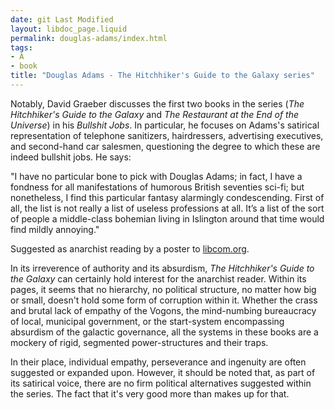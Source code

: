 ```yaml
---
date: git Last Modified
layout: libdoc_page.liquid
permalink: douglas-adams/index.html
tags:
- A
- book
title: "Douglas Adams - The Hitchhiker's Guide to the Galaxy series"
---
```


Notably, David Graeber discusses the first two books in the series (_The Hitchhiker's Guide to the Galaxy_ and _The Restaurant at the End of the Universe_) in his _Bullshit Jobs_. In particular, he focuses on Adams's satirical representation of telephone sanitizers, hairdressers, advertising executives, and second-hand car salesmen, questioning the degree to which these are indeed bullshit jobs. He says:

"I have no particular bone to pick with Douglas Adams; in fact, I have a fondness for all manifestations of humorous British seventies sci-fi; but nonetheless, I find this particular fantasy alarmingly condescending. First of all, the list is not really a list of useless professions at all. It’s a list of the sort of people a middle-class bohemian living in Islington around that time would find mildly annoying."

Suggested as anarchist reading by a poster to <a href="http://libcom.org/forums/introductory/anarchism-suggested-reading?page=2">libcom.org</a>.

In its irreverence of authority and its absurdism, <em>The Hitchhiker's Guide to the Galaxy</em> can certainly hold interest for the anarchist reader. Within its pages, it seems that no hierarchy, no political structure, no matter how big or small, doesn't hold some form of corruption within it. Whether the crass and brutal lack of empathy of the Vogons, the mind-numbing bureaucracy of local, municipal government, or the start-system encompassing absurdism of the galactic governance, all the systems in these books are a mockery of rigid, segmented power-structures and their traps.

In their place, individual empathy, perseverance and ingenuity are often suggested or expanded upon. However, it should be noted that, as part of its satirical voice, there are no firm political alternatives suggested within the series. The fact that it's very good more than makes up for that.